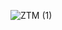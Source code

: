 ![ZTM (1)](https://github.com/wal-wizard/The-Ultimate-React-Course/assets/82295321/dcf7b73c-57d3-417a-b5ad-35b5d0027e8f)

